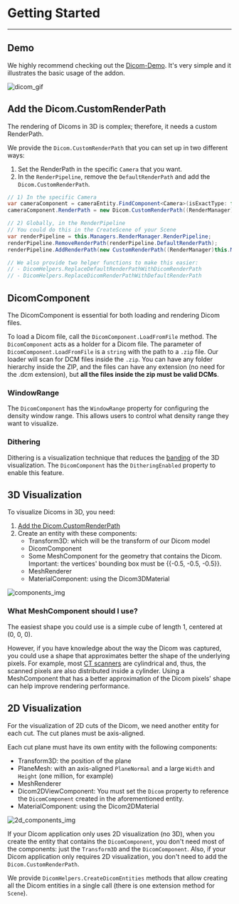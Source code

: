 # Getting Started

---

## Demo

We highly recommend checking out the [Dicom-Demo](https://github.com/EvergineTeam/Dicom-Demo). It's very simple and it illustrates the basic usage of the addon.

![dicom_gif](images/density_range.gif)

## Add the Dicom.CustomRenderPath

The rendering of Dicoms in 3D is complex; therefore, it needs a custom RenderPath.

We provide the `Dicom.CustomRenderPath` that you can set up in two different ways:

1) Set the RenderPath in the specific `Camera` that you want.
2) In the `RenderPipeline`, remove the `DefaultRenderPath` and add the `Dicom.CustomRenderPath`.

``` cs
// 1) In the specific Camera
var cameraComponent = cameraEntity.FindComponent<Camera>(isExactType: false);
cameraComponent.RenderPath = new Dicom.CustomRenderPath((RenderManager)this.Managers.RenderManager);
```

``` cs
// 2) Globally, in the RenderPipeline
// You could do this in the CreateScene of your Scene
var renderPipeline = this.Managers.RenderManager.RenderPipeline;
renderPipeline.RemoveRenderPath(renderPipeline.DefaultRenderPath);
renderPipeline.AddRenderPath(new CustomRenderPath((RenderManager)this.Managers.RenderManager));

// We also provide two helper functions to make this easier:
// - DicomHelpers.ReplaceDefaultRenderPathWithDicomRenderPath
// - DicomHelpers.ReplaceDicomRenderPathWithDefaultRenderPath
```

## DicomComponent

The DicomComponent is essential for both loading and rendering Dicom files.

To load a Dicom file, call the `DicomComponent.LoadFromFile` method. The `DicomComponent` acts as a holder for a Dicom file.
The parameter of `DicomComponent.LoadFromFile` is a `string` with the path to a `.zip` file. Our loader will scan for DCM files inside the `.zip`. You can have any folder hierarchy inside the ZIP, and the files can have any extension (no need for the .dcm extension), but **all the files inside the zip must be valid DCMs**.

### WindowRange

The `DicomComponent` has the `WindowRange` property for configuring the density window range. This allows users to control what density range they want to visualize.

### Dithering

Dithering is a visualization technique that reduces the [banding](https://en.wikipedia.org/wiki/Colour_banding) of the 3D visualization.
The `DicomComponent` has the `DitheringEnabled` property to enable this feature.

## 3D Visualization

To visualize Dicoms in 3D, you need:

1. [Add the Dicom.CustomRenderPath](#add-the-dicomcustomrenderpath)
2. Create an entity with these components:
   - Transform3D: which will be the transform of our Dicom model
   - DicomComponent
   - Some MeshComponent for the geometry that contains the Dicom. Important: the vertices' bounding box must be {{-0.5, -0.5, -0.5}}.
   - MeshRenderer
   - MaterialComponent: using the Dicom3DMaterial 

![components_img](images/components.jpg)

### What MeshComponent should I use?

The easiest shape you could use is a simple cube of length 1, centered at (0, 0, 0).

However, if you have knowledge about the way the Dicom was captured, you could use a shape that approximates better the shape of the underlying pixels.
For example, most [CT scanners](https://en.wikipedia.org/wiki/CT_scan) are cylindrical and, thus, the scanned pixels are also distributed inside a cylinder. Using a MeshComponent that has a better approximation of the Dicom pixels' shape can help improve rendering performance.

## 2D Visualization

For the visualization of 2D cuts of the Dicom, we need another entity for each cut.
The cut planes must be axis-aligned.

Each cut plane must have its own entity with the following components:
- Transform3D: the position of the plane
- PlaneMesh: with an axis-aligned `PlaneNormal` and a large `Width` and `Height` (one million, for example)
- MeshRenderer
- Dicom2DViewComponent: You must set the `Dicom` property to reference the `DicomComponent` created in the aforementioned entity.
- MaterialComponent: using the Dicom2DMaterial

![2d_components_img](images/components_2d.png)

If your Dicom application only uses 2D visualization (no 3D), when you create the entity that contains the `DicomComponent`, you don't need most of the components: just the `Transform3D` and the `DicomComponent`. Also, if your Dicom application only requires 2D visualization, you don't need to add the `Dicom.CustomRenderPath`.

We provide `DicomHelpers.CreateDicomEntities` methods that allow creating all the Dicom entities in a single call (there is one extension method for `Scene`).
